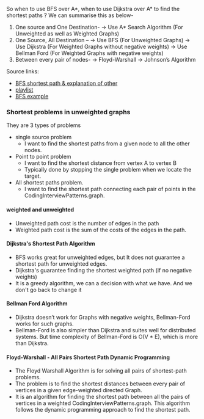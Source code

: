 So when to use BFS over A*, when to use Dijkstra over A* to find the shortest paths ?
We can summarise this as below-
1) One source and One Destination-
   → Use A* Search Algorithm (For Unweighted as well as Weighted Graphs)
2) One Source, All Destination –
   → Use BFS (For Unweighted Graphs)
   → Use Dijkstra (For Weighted Graphs without negative weights)
   → Use Bellman Ford (For Weighted Graphs with negative weights)
3) Between every pair of nodes-
   → Floyd-Warshall
   → Johnson’s Algorithm

Source links:
- [BFS shortest path & explanation of other](https://www.youtube.com/watch?v=T_m27bhVQQQ)
- [playlist](https://www.geeksforgeeks.org/shortest-path-unweighted-graph/)
- [BFS example](https://www.youtube.com/watch?v=UvxV6y0k6Vk)

### Shortest problems in unweighted graphs
They are 3 types of problems
- single source problem 
   - I want to find the shortest paths from a given node to all the other nodes.
- Point to point problem
   - I want to find the shortest distance from vertex A to vertex B
   - Typically done by stopping the single problem when we locate the target.
- All shortest paths problem.
   - I want to find the shortest path connecting each pair of points in the CodingInterviewPatterns.graph. 
  
#### weighted and unweighted
- Unweighted path cost is the number of edges in the path
- Weighted path cost is the sum of the costs of the edges in the path.

#### Dijkstra's Shortest Path Algorithm
- BFS works great for unweighted edges, but It does not guarantee a shortest path for unweighted edges.
- Dijkstra's guarantee finding the shortest weighted path (if no negative weights)
- It is a greedy algorithm, we can a decision with what we have. And we don't go back to change it

#### Bellman Ford Algorithm
- Dijkstra doesn’t work for Graphs with negative weights, Bellman-Ford works for such graphs.
- Bellman-Ford is also simpler than Dijkstra and suites well for distributed systems. But time complexity of Bellman-Ford is O(V * E), which is more than Dijkstra.

#### Floyd-Warshall - All Pairs Shortest Path Dynamic Programming

- The Floyd Warshall Algorithm is for solving all pairs of shortest-path problems.
- The problem is to find the shortest distances between every pair of vertices in a given edge-weighted directed Graph. 
- It is an algorithm for finding the shortest path between all the pairs of vertices in a weighted CodingInterviewPatterns.graph. This algorithm follows the dynamic programming approach to find the shortest path.
